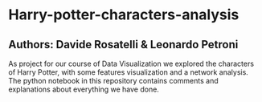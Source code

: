 # Harry-potter-characters-analysis
## Authors: Davide Rosatelli & Leonardo Petroni

As project for our course of Data Visualization we explored the characters of Harry Potter, with some features visualization and a network analysis.
The python notebook in this repository contains comments and explanations about everything we have done.
